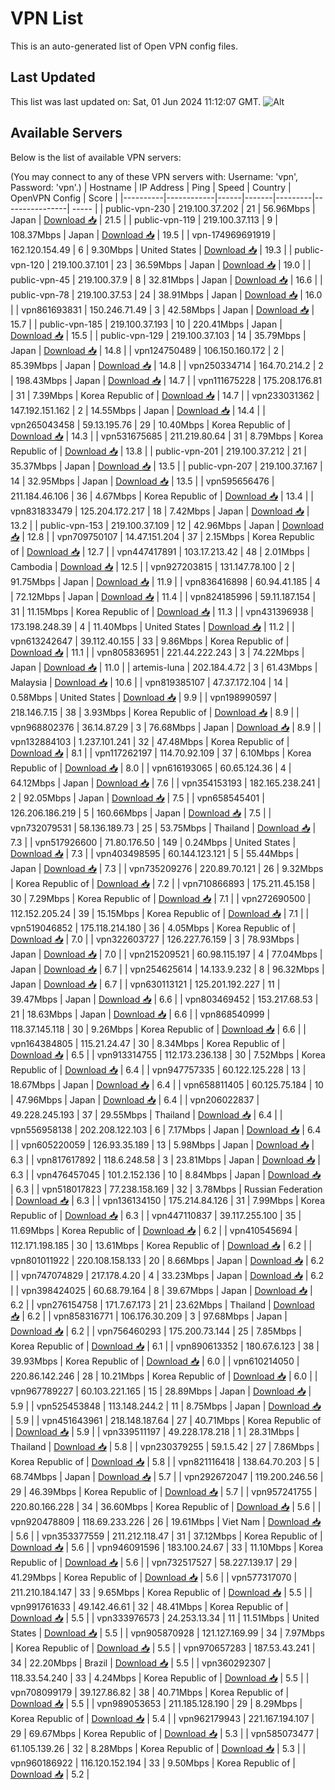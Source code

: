 # VPN List

This is an auto-generated list of Open VPN config files.

## Last Updated

This list was last updated on: Sat, 01 Jun 2024 11:12:07 GMT.
![Alt](https://repobeats.axiom.co/api/embed/186b98318ef1479477931607c1ad7d823f12451f.svg "Repobeats analytics image")

## Available Servers

Below is the list of available VPN servers:

(You may connect to any of these VPN servers with: Username: 'vpn', Password: 'vpn'.)
| Hostname | IP Address | Ping | Speed | Country | OpenVPN Config | Score |
|----------|------------|------|-------|---------|----------------| ----- |
| public-vpn-230 | 219.100.37.202 | 21 | 56.96Mbps | Japan | [Download 📥](./configs/server_0_JP.ovpn) | 21.5 |
| public-vpn-119 | 219.100.37.113 | 9 | 108.37Mbps | Japan | [Download 📥](./configs/server_1_JP.ovpn) | 19.5 |
| vpn-174969691919 | 162.120.154.49 | 6 | 9.30Mbps | United States | [Download 📥](./configs/server_2_US.ovpn) | 19.3 |
| public-vpn-120 | 219.100.37.101 | 23 | 36.59Mbps | Japan | [Download 📥](./configs/server_3_JP.ovpn) | 19.0 |
| public-vpn-45 | 219.100.37.9 | 8 | 32.81Mbps | Japan | [Download 📥](./configs/server_4_JP.ovpn) | 16.6 |
| public-vpn-78 | 219.100.37.53 | 24 | 38.91Mbps | Japan | [Download 📥](./configs/server_5_JP.ovpn) | 16.0 |
| vpn861693831 | 150.246.71.49 | 3 | 42.58Mbps | Japan | [Download 📥](./configs/server_6_JP.ovpn) | 15.7 |
| public-vpn-185 | 219.100.37.193 | 10 | 220.41Mbps | Japan | [Download 📥](./configs/server_7_JP.ovpn) | 15.5 |
| public-vpn-129 | 219.100.37.103 | 14 | 35.79Mbps | Japan | [Download 📥](./configs/server_8_JP.ovpn) | 14.8 |
| vpn124750489 | 106.150.160.172 | 2 | 85.39Mbps | Japan | [Download 📥](./configs/server_9_JP.ovpn) | 14.8 |
| vpn250334714 | 164.70.214.2 | 2 | 198.43Mbps | Japan | [Download 📥](./configs/server_10_JP.ovpn) | 14.7 |
| vpn111675228 | 175.208.176.81 | 31 | 7.39Mbps | Korea Republic of | [Download 📥](./configs/server_11_KR.ovpn) | 14.7 |
| vpn233031362 | 147.192.151.162 | 2 | 14.55Mbps | Japan | [Download 📥](./configs/server_12_JP.ovpn) | 14.4 |
| vpn265043458 | 59.13.195.76 | 29 | 10.40Mbps | Korea Republic of | [Download 📥](./configs/server_13_KR.ovpn) | 14.3 |
| vpn531675685 | 211.219.80.64 | 31 | 8.79Mbps | Korea Republic of | [Download 📥](./configs/server_14_KR.ovpn) | 13.8 |
| public-vpn-201 | 219.100.37.212 | 21 | 35.37Mbps | Japan | [Download 📥](./configs/server_15_JP.ovpn) | 13.5 |
| public-vpn-207 | 219.100.37.167 | 14 | 32.95Mbps | Japan | [Download 📥](./configs/server_16_JP.ovpn) | 13.5 |
| vpn595656476 | 211.184.46.106 | 36 | 4.67Mbps | Korea Republic of | [Download 📥](./configs/server_17_KR.ovpn) | 13.4 |
| vpn831833479 | 125.204.172.217 | 18 | 7.42Mbps | Japan | [Download 📥](./configs/server_18_JP.ovpn) | 13.2 |
| public-vpn-153 | 219.100.37.109 | 12 | 42.96Mbps | Japan | [Download 📥](./configs/server_19_JP.ovpn) | 12.8 |
| vpn709750107 | 14.47.151.204 | 37 | 2.15Mbps | Korea Republic of | [Download 📥](./configs/server_20_KR.ovpn) | 12.7 |
| vpn447417891 | 103.17.213.42 | 48 | 2.01Mbps | Cambodia | [Download 📥](./configs/server_21_KH.ovpn) | 12.5 |
| vpn927203815 | 131.147.78.100 | 2 | 91.75Mbps | Japan | [Download 📥](./configs/server_22_JP.ovpn) | 11.9 |
| vpn836416898 | 60.94.41.185 | 4 | 72.12Mbps | Japan | [Download 📥](./configs/server_23_JP.ovpn) | 11.4 |
| vpn824185996 | 59.11.187.154 | 31 | 11.15Mbps | Korea Republic of | [Download 📥](./configs/server_24_KR.ovpn) | 11.3 |
| vpn431396938 | 173.198.248.39 | 4 | 11.40Mbps | United States | [Download 📥](./configs/server_25_US.ovpn) | 11.2 |
| vpn613242647 | 39.112.40.155 | 33 | 9.86Mbps | Korea Republic of | [Download 📥](./configs/server_26_KR.ovpn) | 11.1 |
| vpn805836951 | 221.44.222.243 | 3 | 74.22Mbps | Japan | [Download 📥](./configs/server_27_JP.ovpn) | 11.0 |
| artemis-luna | 202.184.4.72 | 3 | 61.43Mbps | Malaysia | [Download 📥](./configs/server_28_MY.ovpn) | 10.6 |
| vpn819385107 | 47.37.172.104 | 14 | 0.58Mbps | United States | [Download 📥](./configs/server_29_US.ovpn) | 9.9 |
| vpn198990597 | 218.146.7.15 | 38 | 3.93Mbps | Korea Republic of | [Download 📥](./configs/server_30_KR.ovpn) | 8.9 |
| vpn968802376 | 36.14.87.29 | 3 | 76.68Mbps | Japan | [Download 📥](./configs/server_31_JP.ovpn) | 8.9 |
| vpn132884103 | 1.237.101.241 | 32 | 47.48Mbps | Korea Republic of | [Download 📥](./configs/server_32_KR.ovpn) | 8.1 |
| vpn117262197 | 114.70.92.109 | 37 | 6.10Mbps | Korea Republic of | [Download 📥](./configs/server_33_KR.ovpn) | 8.0 |
| vpn616193065 | 60.65.124.36 | 4 | 64.12Mbps | Japan | [Download 📥](./configs/server_34_JP.ovpn) | 7.6 |
| vpn354153193 | 182.165.238.241 | 2 | 92.05Mbps | Japan | [Download 📥](./configs/server_35_JP.ovpn) | 7.5 |
| vpn658545401 | 126.206.186.219 | 5 | 160.66Mbps | Japan | [Download 📥](./configs/server_36_JP.ovpn) | 7.5 |
| vpn732079531 | 58.136.189.73 | 25 | 53.75Mbps | Thailand | [Download 📥](./configs/server_37_TH.ovpn) | 7.3 |
| vpn517926600 | 71.80.176.50 | 149 | 0.24Mbps | United States | [Download 📥](./configs/server_38_US.ovpn) | 7.3 |
| vpn403498595 | 60.144.123.121 | 5 | 55.44Mbps | Japan | [Download 📥](./configs/server_39_JP.ovpn) | 7.3 |
| vpn735209276 | 220.89.70.121 | 26 | 9.32Mbps | Korea Republic of | [Download 📥](./configs/server_40_KR.ovpn) | 7.2 |
| vpn710866893 | 175.211.45.158 | 30 | 7.29Mbps | Korea Republic of | [Download 📥](./configs/server_41_KR.ovpn) | 7.1 |
| vpn272690500 | 112.152.205.24 | 39 | 15.15Mbps | Korea Republic of | [Download 📥](./configs/server_42_KR.ovpn) | 7.1 |
| vpn519046852 | 175.118.214.180 | 36 | 4.05Mbps | Korea Republic of | [Download 📥](./configs/server_43_KR.ovpn) | 7.0 |
| vpn322603727 | 126.227.76.159 | 3 | 78.93Mbps | Japan | [Download 📥](./configs/server_44_JP.ovpn) | 7.0 |
| vpn215209521 | 60.98.115.197 | 4 | 77.04Mbps | Japan | [Download 📥](./configs/server_45_JP.ovpn) | 6.7 |
| vpn254625614 | 14.133.9.232 | 8 | 96.32Mbps | Japan | [Download 📥](./configs/server_46_JP.ovpn) | 6.7 |
| vpn630113121 | 125.201.192.227 | 11 | 39.47Mbps | Japan | [Download 📥](./configs/server_47_JP.ovpn) | 6.6 |
| vpn803469452 | 153.217.68.53 | 21 | 18.63Mbps | Japan | [Download 📥](./configs/server_48_JP.ovpn) | 6.6 |
| vpn868540999 | 118.37.145.118 | 30 | 9.26Mbps | Korea Republic of | [Download 📥](./configs/server_49_KR.ovpn) | 6.6 |
| vpn164384805 | 115.21.24.47 | 30 | 8.34Mbps | Korea Republic of | [Download 📥](./configs/server_50_KR.ovpn) | 6.5 |
| vpn913314755 | 112.173.236.138 | 30 | 7.52Mbps | Korea Republic of | [Download 📥](./configs/server_51_KR.ovpn) | 6.4 |
| vpn947757335 | 60.122.125.228 | 13 | 18.67Mbps | Japan | [Download 📥](./configs/server_52_JP.ovpn) | 6.4 |
| vpn658811405 | 60.125.75.184 | 10 | 47.96Mbps | Japan | [Download 📥](./configs/server_53_JP.ovpn) | 6.4 |
| vpn206022837 | 49.228.245.193 | 37 | 29.55Mbps | Thailand | [Download 📥](./configs/server_54_TH.ovpn) | 6.4 |
| vpn556958138 | 202.208.122.103 | 6 | 7.17Mbps | Japan | [Download 📥](./configs/server_55_JP.ovpn) | 6.4 |
| vpn605220059 | 126.93.35.189 | 13 | 5.98Mbps | Japan | [Download 📥](./configs/server_56_JP.ovpn) | 6.3 |
| vpn817617892 | 118.6.248.58 | 3 | 23.81Mbps | Japan | [Download 📥](./configs/server_57_JP.ovpn) | 6.3 |
| vpn476457045 | 101.2.152.136 | 10 | 8.84Mbps | Japan | [Download 📥](./configs/server_58_JP.ovpn) | 6.3 |
| vpn518017823 | 77.238.158.169 | 32 | 3.78Mbps | Russian Federation | [Download 📥](./configs/server_59_RU.ovpn) | 6.3 |
| vpn136134150 | 175.214.84.126 | 31 | 7.99Mbps | Korea Republic of | [Download 📥](./configs/server_60_KR.ovpn) | 6.3 |
| vpn447110837 | 39.117.255.100 | 35 | 11.69Mbps | Korea Republic of | [Download 📥](./configs/server_61_KR.ovpn) | 6.2 |
| vpn410545694 | 112.171.198.185 | 30 | 13.61Mbps | Korea Republic of | [Download 📥](./configs/server_62_KR.ovpn) | 6.2 |
| vpn801011922 | 220.108.158.133 | 20 | 8.66Mbps | Japan | [Download 📥](./configs/server_63_JP.ovpn) | 6.2 |
| vpn747074829 | 217.178.4.20 | 4 | 33.23Mbps | Japan | [Download 📥](./configs/server_64_JP.ovpn) | 6.2 |
| vpn398424025 | 60.68.79.164 | 8 | 39.67Mbps | Japan | [Download 📥](./configs/server_65_JP.ovpn) | 6.2 |
| vpn276154758 | 171.7.67.173 | 21 | 23.62Mbps | Thailand | [Download 📥](./configs/server_66_TH.ovpn) | 6.2 |
| vpn858316771 | 106.176.30.209 | 3 | 97.68Mbps | Japan | [Download 📥](./configs/server_67_JP.ovpn) | 6.2 |
| vpn756460293 | 175.200.73.144 | 25 | 7.85Mbps | Korea Republic of | [Download 📥](./configs/server_68_KR.ovpn) | 6.1 |
| vpn890613352 | 180.67.6.123 | 38 | 39.93Mbps | Korea Republic of | [Download 📥](./configs/server_69_KR.ovpn) | 6.0 |
| vpn610214050 | 220.86.142.246 | 28 | 10.21Mbps | Korea Republic of | [Download 📥](./configs/server_70_KR.ovpn) | 6.0 |
| vpn967789227 | 60.103.221.165 | 15 | 28.89Mbps | Japan | [Download 📥](./configs/server_71_JP.ovpn) | 5.9 |
| vpn525453848 | 113.148.244.2 | 11 | 8.75Mbps | Japan | [Download 📥](./configs/server_72_JP.ovpn) | 5.9 |
| vpn451643961 | 218.148.187.64 | 27 | 40.71Mbps | Korea Republic of | [Download 📥](./configs/server_73_KR.ovpn) | 5.9 |
| vpn339511197 | 49.228.178.218 | 1 | 28.31Mbps | Thailand | [Download 📥](./configs/server_74_TH.ovpn) | 5.8 |
| vpn230379255 | 59.1.5.42 | 27 | 7.86Mbps | Korea Republic of | [Download 📥](./configs/server_75_KR.ovpn) | 5.8 |
| vpn821116418 | 138.64.70.203 | 5 | 68.74Mbps | Japan | [Download 📥](./configs/server_76_JP.ovpn) | 5.7 |
| vpn292672047 | 119.200.246.56 | 29 | 46.39Mbps | Korea Republic of | [Download 📥](./configs/server_77_KR.ovpn) | 5.7 |
| vpn957241755 | 220.80.166.228 | 34 | 36.60Mbps | Korea Republic of | [Download 📥](./configs/server_78_KR.ovpn) | 5.6 |
| vpn920478809 | 118.69.233.226 | 26 | 19.61Mbps | Viet Nam | [Download 📥](./configs/server_79_VN.ovpn) | 5.6 |
| vpn353377559 | 211.212.118.47 | 31 | 37.12Mbps | Korea Republic of | [Download 📥](./configs/server_80_KR.ovpn) | 5.6 |
| vpn946091596 | 183.100.24.67 | 33 | 11.10Mbps | Korea Republic of | [Download 📥](./configs/server_81_KR.ovpn) | 5.6 |
| vpn732517527 | 58.227.139.17 | 29 | 41.29Mbps | Korea Republic of | [Download 📥](./configs/server_82_KR.ovpn) | 5.6 |
| vpn577317070 | 211.210.184.147 | 33 | 9.65Mbps | Korea Republic of | [Download 📥](./configs/server_83_KR.ovpn) | 5.5 |
| vpn991761633 | 49.142.46.61 | 32 | 48.41Mbps | Korea Republic of | [Download 📥](./configs/server_84_KR.ovpn) | 5.5 |
| vpn333976573 | 24.253.13.34 | 11 | 11.51Mbps | United States | [Download 📥](./configs/server_85_US.ovpn) | 5.5 |
| vpn905870928 | 121.127.169.99 | 34 | 7.97Mbps | Korea Republic of | [Download 📥](./configs/server_86_KR.ovpn) | 5.5 |
| vpn970657283 | 187.53.43.241 | 34 | 22.20Mbps | Brazil | [Download 📥](./configs/server_87_BR.ovpn) | 5.5 |
| vpn360292307 | 118.33.54.240 | 33 | 4.24Mbps | Korea Republic of | [Download 📥](./configs/server_88_KR.ovpn) | 5.5 |
| vpn708099179 | 39.127.86.82 | 38 | 40.71Mbps | Korea Republic of | [Download 📥](./configs/server_89_KR.ovpn) | 5.5 |
| vpn989053653 | 211.185.128.190 | 29 | 8.29Mbps | Korea Republic of | [Download 📥](./configs/server_90_KR.ovpn) | 5.4 |
| vpn962179943 | 221.167.194.107 | 29 | 69.67Mbps | Korea Republic of | [Download 📥](./configs/server_91_KR.ovpn) | 5.3 |
| vpn585073477 | 61.105.139.26 | 32 | 8.28Mbps | Korea Republic of | [Download 📥](./configs/server_92_KR.ovpn) | 5.3 |
| vpn960186922 | 116.120.152.194 | 33 | 9.50Mbps | Korea Republic of | [Download 📥](./configs/server_93_KR.ovpn) | 5.2 |
